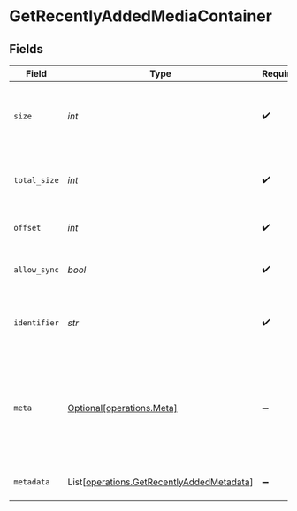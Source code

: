 # GetRecentlyAddedMediaContainer


## Fields

| Field                                                                                            | Type                                                                                             | Required                                                                                         | Description                                                                                      | Example                                                                                          |
| ------------------------------------------------------------------------------------------------ | ------------------------------------------------------------------------------------------------ | ------------------------------------------------------------------------------------------------ | ------------------------------------------------------------------------------------------------ | ------------------------------------------------------------------------------------------------ |
| `size`                                                                                           | *int*                                                                                            | :heavy_check_mark:                                                                               | Number of media items returned in this response.                                                 | 50                                                                                               |
| `total_size`                                                                                     | *int*                                                                                            | :heavy_check_mark:                                                                               | Total number of media items in the library.                                                      | 50                                                                                               |
| `offset`                                                                                         | *int*                                                                                            | :heavy_check_mark:                                                                               | Offset value for pagination.                                                                     | 0                                                                                                |
| `allow_sync`                                                                                     | *bool*                                                                                           | :heavy_check_mark:                                                                               | Indicates whether syncing is allowed.                                                            | false                                                                                            |
| `identifier`                                                                                     | *str*                                                                                            | :heavy_check_mark:                                                                               | An plugin identifier for the media container.                                                    | com.plexapp.plugins.library                                                                      |
| `meta`                                                                                           | [Optional[operations.Meta]](../../models/operations/meta.md)                                     | :heavy_minus_sign:                                                                               | The Meta object is only included in the response if the `includeMeta` parameter is set to `1`.<br/> |                                                                                                  |
| `metadata`                                                                                       | List[[operations.GetRecentlyAddedMetadata](../../models/operations/getrecentlyaddedmetadata.md)] | :heavy_minus_sign:                                                                               | An array of metadata items.                                                                      |                                                                                                  |